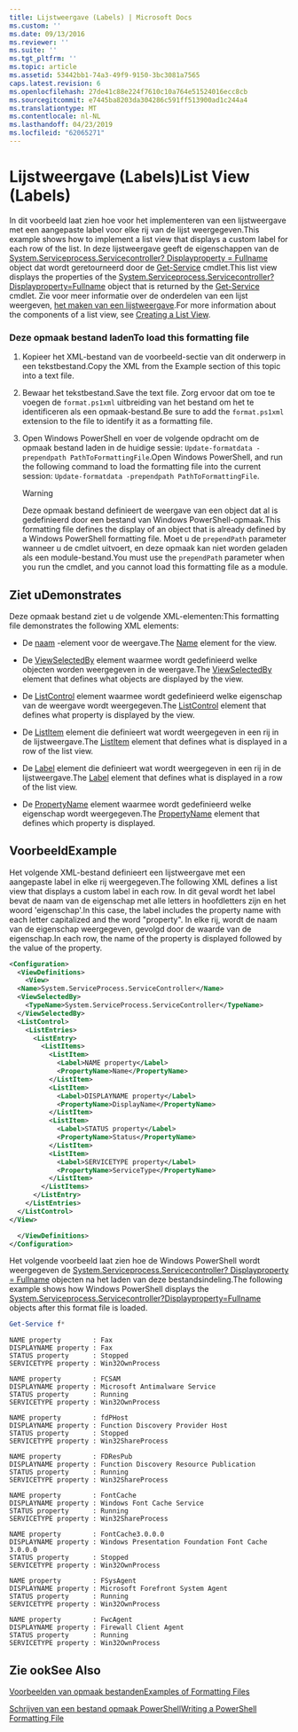 ```yaml
---
title: Lijstweergave (Labels) | Microsoft Docs
ms.custom: ''
ms.date: 09/13/2016
ms.reviewer: ''
ms.suite: ''
ms.tgt_pltfrm: ''
ms.topic: article
ms.assetid: 53442bb1-74a3-49f9-9150-3bc3081a7565
caps.latest.revision: 6
ms.openlocfilehash: 27de41c88e224f7610c10a764e51524016ecc8cb
ms.sourcegitcommit: e7445ba8203da304286c591ff513900ad1c244a4
ms.translationtype: MT
ms.contentlocale: nl-NL
ms.lasthandoff: 04/23/2019
ms.locfileid: "62065271"
---
```

# <a name="list-view-labels"></a><span data-ttu-id="043f3-102">Lijstweergave (Labels)</span><span class="sxs-lookup"><span data-stu-id="043f3-102">List View (Labels)</span></span>

<span data-ttu-id="043f3-103">In dit voorbeeld laat zien hoe voor het implementeren van een lijstweergave met een aangepaste label voor elke rij van de lijst weergegeven.</span><span class="sxs-lookup"><span data-stu-id="043f3-103">This example shows how to implement a list view that displays a custom label for each row of the list.</span></span> <span data-ttu-id="043f3-104">In deze lijstweergave geeft de eigenschappen van de [System.Serviceprocess.Servicecontroller? Displayproperty = Fullname](/dotnet/api/System.ServiceProcess.ServiceController) object dat wordt geretourneerd door de [Get-Service](/powershell/module/Microsoft.PowerShell.Management/Get-Service) cmdlet.</span><span class="sxs-lookup"><span data-stu-id="043f3-104">This list view displays the properties of the [System.Serviceprocess.Servicecontroller?Displayproperty=Fullname](/dotnet/api/System.ServiceProcess.ServiceController) object that is returned by the [Get-Service](/powershell/module/Microsoft.PowerShell.Management/Get-Service) cmdlet.</span></span> <span data-ttu-id="043f3-105">Zie voor meer informatie over de onderdelen van een lijst weergeven, [het maken van een lijstweergave](./creating-a-list-view.md).</span><span class="sxs-lookup"><span data-stu-id="043f3-105">For more information about the components of a list view, see [Creating a List View](./creating-a-list-view.md).</span></span>

### <a name="to-load-this-formatting-file"></a><span data-ttu-id="043f3-106">Deze opmaak bestand laden</span><span class="sxs-lookup"><span data-stu-id="043f3-106">To load this formatting file</span></span>

1. <span data-ttu-id="043f3-107">Kopieer het XML-bestand van de voorbeeld-sectie van dit onderwerp in een tekstbestand.</span><span class="sxs-lookup"><span data-stu-id="043f3-107">Copy the XML from the Example section of this topic into a text file.</span></span>

2. <span data-ttu-id="043f3-108">Bewaar het tekstbestand.</span><span class="sxs-lookup"><span data-stu-id="043f3-108">Save the text file.</span></span> <span data-ttu-id="043f3-109">Zorg ervoor dat om toe te voegen de `format.ps1xml` uitbreiding van het bestand om het te identificeren als een opmaak-bestand.</span><span class="sxs-lookup"><span data-stu-id="043f3-109">Be sure to add the `format.ps1xml` extension to the file to identify it as a formatting file.</span></span>

3. <span data-ttu-id="043f3-110">Open Windows PowerShell en voer de volgende opdracht om de opmaak bestand laden in de huidige sessie: `Update-formatdata -prependpath PathToFormattingFile`.</span><span class="sxs-lookup"><span data-stu-id="043f3-110">Open Windows PowerShell, and run the following command to load the formatting file into the current session: `Update-formatdata -prependpath PathToFormattingFile`.</span></span>

   > [!WARNING]
   > <span data-ttu-id="043f3-111">Deze opmaak bestand definieert de weergave van een object dat al is gedefinieerd door een bestand van Windows PowerShell-opmaak.</span><span class="sxs-lookup"><span data-stu-id="043f3-111">This formatting file defines the display of an object that is already defined by a Windows PowerShell formatting file.</span></span> <span data-ttu-id="043f3-112">Moet u de `prependPath` parameter wanneer u de cmdlet uitvoert, en deze opmaak kan niet worden geladen als een module-bestand.</span><span class="sxs-lookup"><span data-stu-id="043f3-112">You must use the `prependPath` parameter when you run the cmdlet, and you cannot load this formatting file as a module.</span></span>

## <a name="demonstrates"></a><span data-ttu-id="043f3-113">Ziet u</span><span class="sxs-lookup"><span data-stu-id="043f3-113">Demonstrates</span></span>

<span data-ttu-id="043f3-114">Deze opmaak bestand ziet u de volgende XML-elementen:</span><span class="sxs-lookup"><span data-stu-id="043f3-114">This formatting file demonstrates the following XML elements:</span></span>

- <span data-ttu-id="043f3-115">De [naam](./name-element-for-view-format.md) -element voor de weergave.</span><span class="sxs-lookup"><span data-stu-id="043f3-115">The [Name](./name-element-for-view-format.md) element for the view.</span></span>

- <span data-ttu-id="043f3-116">De [ViewSelectedBy](./viewselectedby-element-format.md) element waarmee wordt gedefinieerd welke objecten worden weergegeven in de weergave.</span><span class="sxs-lookup"><span data-stu-id="043f3-116">The [ViewSelectedBy](./viewselectedby-element-format.md) element that defines what objects are displayed by the view.</span></span>

- <span data-ttu-id="043f3-117">De [ListControl](./listcontrol-element-format.md) element waarmee wordt gedefinieerd welke eigenschap van de weergave wordt weergegeven.</span><span class="sxs-lookup"><span data-stu-id="043f3-117">The [ListControl](./listcontrol-element-format.md) element that defines what property is displayed by the view.</span></span>

- <span data-ttu-id="043f3-118">De [ListItem](./listitem-element-for-listitems-for-listcontrol-format.md) element die definieert wat wordt weergegeven in een rij in de lijstweergave.</span><span class="sxs-lookup"><span data-stu-id="043f3-118">The [ListItem](./listitem-element-for-listitems-for-listcontrol-format.md) element that defines what is displayed in a row of the list view.</span></span>

- <span data-ttu-id="043f3-119">De [Label](./label-element-for-listitem-for-listcontrol-format.md) element die definieert wat wordt weergegeven in een rij in de lijstweergave.</span><span class="sxs-lookup"><span data-stu-id="043f3-119">The [Label](./label-element-for-listitem-for-listcontrol-format.md) element that defines what is displayed in a row of the list view.</span></span>

- <span data-ttu-id="043f3-120">De [PropertyName](./propertyname-element-for-listitem-for-listcontrol-format.md) element waarmee wordt gedefinieerd welke eigenschap wordt weergegeven.</span><span class="sxs-lookup"><span data-stu-id="043f3-120">The [PropertyName](./propertyname-element-for-listitem-for-listcontrol-format.md) element that defines which property is displayed.</span></span>

## <a name="example"></a><span data-ttu-id="043f3-121">Voorbeeld</span><span class="sxs-lookup"><span data-stu-id="043f3-121">Example</span></span>

<span data-ttu-id="043f3-122">Het volgende XML-bestand definieert een lijstweergave met een aangepaste label in elke rij weergegeven.</span><span class="sxs-lookup"><span data-stu-id="043f3-122">The following XML defines a list view that displays a custom label in each row.</span></span> <span data-ttu-id="043f3-123">In dit geval wordt het label bevat de naam van de eigenschap met alle letters in hoofdletters zijn en het woord 'eigenschap'.</span><span class="sxs-lookup"><span data-stu-id="043f3-123">In this case, the label includes the property name with each letter capitalized and the word "property".</span></span> <span data-ttu-id="043f3-124">In elke rij, wordt de naam van de eigenschap weergegeven, gevolgd door de waarde van de eigenschap.</span><span class="sxs-lookup"><span data-stu-id="043f3-124">In each row, the name of the property is displayed followed by the value of the property.</span></span>

```xml
<Configuration>
  <ViewDefinitions>
    <View>
  <Name>System.ServiceProcess.ServiceController</Name>
  <ViewSelectedBy>
    <TypeName>System.ServiceProcess.ServiceController</TypeName>
  </ViewSelectedBy>
  <ListControl>
    <ListEntries>
      <ListEntry>
        <ListItems>
          <ListItem>
            <Label>NAME property</Label>
            <PropertyName>Name</PropertyName>
          </ListItem>
          <ListItem>
            <Label>DISPLAYNAME property</Label>
            <PropertyName>DisplayName</PropertyName>
          </ListItem>
          <ListItem>
            <Label>STATUS property</Label>
            <PropertyName>Status</PropertyName>
          </ListItem>
          <ListItem>
            <Label>SERVICETYPE property</Label>
            <PropertyName>ServiceType</PropertyName>
          </ListItem>
        </ListItems>
      </ListEntry>
    </ListEntries>
  </ListControl>
</View>

  </ViewDefinitions>
</Configuration>
```

<span data-ttu-id="043f3-125">Het volgende voorbeeld laat zien hoe de Windows PowerShell wordt weergegeven de [System.Serviceprocess.Servicecontroller? Displayproperty = Fullname](/dotnet/api/System.ServiceProcess.ServiceController) objecten na het laden van deze bestandsindeling.</span><span class="sxs-lookup"><span data-stu-id="043f3-125">The following example shows how Windows PowerShell displays the [System.Serviceprocess.Servicecontroller?Displayproperty=Fullname](/dotnet/api/System.ServiceProcess.ServiceController) objects after this format file is loaded.</span></span>

```powershell
Get-Service f*
```

```output
NAME property        : Fax
DISPLAYNAME property : Fax
STATUS property      : Stopped
SERVICETYPE property : Win32OwnProcess

NAME property        : FCSAM
DISPLAYNAME property : Microsoft Antimalware Service
STATUS property      : Running
SERVICETYPE property : Win32OwnProcess

NAME property        : fdPHost
DISPLAYNAME property : Function Discovery Provider Host
STATUS property      : Stopped
SERVICETYPE property : Win32ShareProcess

NAME property        : FDResPub
DISPLAYNAME property : Function Discovery Resource Publication
STATUS property      : Running
SERVICETYPE property : Win32ShareProcess

NAME property        : FontCache
DISPLAYNAME property : Windows Font Cache Service
STATUS property      : Running
SERVICETYPE property : Win32ShareProcess

NAME property        : FontCache3.0.0.0
DISPLAYNAME property : Windows Presentation Foundation Font Cache 3.0.0.0
STATUS property      : Stopped
SERVICETYPE property : Win32OwnProcess

NAME property        : FSysAgent
DISPLAYNAME property : Microsoft Forefront System Agent
STATUS property      : Running
SERVICETYPE property : Win32OwnProcess

NAME property        : FwcAgent
DISPLAYNAME property : Firewall Client Agent
STATUS property      : Running
SERVICETYPE property : Win32OwnProcess
```

## <a name="see-also"></a><span data-ttu-id="043f3-126">Zie ook</span><span class="sxs-lookup"><span data-stu-id="043f3-126">See Also</span></span>

[<span data-ttu-id="043f3-127">Voorbeelden van opmaak bestanden</span><span class="sxs-lookup"><span data-stu-id="043f3-127">Examples of Formatting Files</span></span>](./examples-of-formatting-files.md)

[<span data-ttu-id="043f3-128">Schrijven van een bestand opmaak PowerShell</span><span class="sxs-lookup"><span data-stu-id="043f3-128">Writing a PowerShell Formatting File</span></span>](./writing-a-powershell-formatting-file.md)
